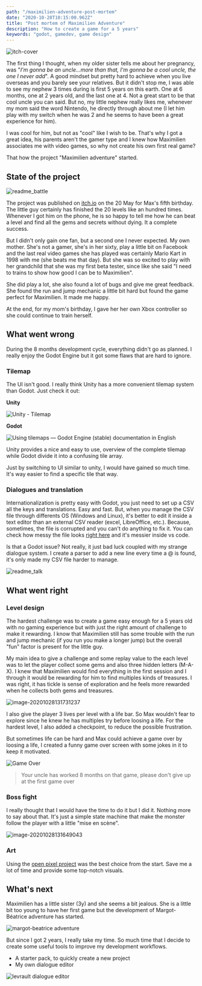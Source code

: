```yaml
---
path: "/maximilien-adventure-post-mortem"
date: "2020-10-28T10:15:00.962Z"
title: "Post mortem of Maximilien Adventure"
description: "How to create a game for a 5 years"
keywords: "godot, gamedev, game design"
---
```


![itch-cover](./maximilien-cover.png)



The first thing I thought, when my older sister tells me about her pregnancy, was "*I'm gonna be an uncle...more than that, I'm gonna be a cool uncle, the one I never add*". A good mindset but pretty hard to achieve when you live overseas and you barely see your relatives. But it didn't stop me, I was able to see my nephew 3 times during is first 5 years on this earth. One at 6 months, one at 2 years old, and the last one at 4. Not a great start to be that cool uncle you can said. But no, my little nephew really likes me, whenever my mom said the word Nintendo, he directly through about me (I let him play with my switch when he was 2 and he seems to have been a great experience for him).

I was cool for him, but not as "cool" like I wish to be. That's why I got a great idea, his parents aren't the gamer type and I knew how Maximilien associates me with video games, so why not create his own first real game? 

That how the project "Maximilien adventure" started.



## State of the project

![readme_battle](./battle.gif)

The project was published on [itch.io](https://levrault.itch.io/maximilien-adventure) on the 20 May for Max's fifth birthday. The little guy certainly has finished the 20 levels like an hundred times. Whenever I got him on the phone, he is so happy to tell me how he can beat a level and find all the gems and secrets without dying. It a complete success.

But I didn't only gain one fan, but a second one I never expected. My own mother. She's not a gamer, she's in her sixty, play a little bit on Facebook and the last real video games she has played was certainly Mario Kart in 1998 with me (she beats me that day). But she was so excited to play with her grandchild that she was my first beta tester, since like she said "I need to trains to show how good I can be to Maximilien". 

She did play a lot, she also found a lot of bugs and give me great feedback. She found the run and jump mechanic a little bit hard but found the game perfect for Maximilien. It made me happy. 

At the end, for my mom's birthday, I gave her her own Xbox controller so she could continue to train herself. 



## What went wrong

During the 8 months development cycle, everything didn't go as planned. I really enjoy the Godot Engine but it got some flaws that are hard to ignore. 

### Tilemap

The UI isn't good. I really think Unity has a more convenient tilemap system than Godot. Just check it out:

**Unity**

![Unity - Tilemap](./unity-tilemap.jpg)



**Godot**

![Using tilemaps — Godot Engine (stable) documentation in English](/home/luc/Devs/llangis.xyz/src/pages/post/maximilien-adventure-post-mortem/godot-tilemap.png)

Unity provides a nice and easy to use, overview of the complete tilemap while Godot divide it into a confusing tile array. 

Just by switching to UI similar to unity, I would have gained so much time. It's way easier to find a specific tile that way.



### Dialogues and translation

Internationalization is pretty easy with Godot, you just need to set up a CSV all the keys and translations. Easy and fast. But, when you manage the CSV file through differents OS (Windows and Linux), it's better to edit it inside a text editor than an external CSV reader (excel, LibreOffice, etc.). Because, sometimes, the file is corrupted and you can't do anything to fix it. You can check how messy the file looks [right here](https://github.com/Levrault/godot-maximilien-adventure/blob/master/i18n.csv) and it's messier inside vs code. 

Is that a Godot issue? Not really, it just bad luck coupled with my strange dialogue system. I create a parser to add a new line every time a @ is found, it's only made my CSV file harder to manage.

![readme_talk](./talk.gif)



## What went right

### Level design

The hardest challenge was to create a game easy enough for a 5 years old with no gaming experience but with just the right amount of challenge to make it rewarding. I know that Maximilien still has some trouble with the run and jump mechanic (if you run you make a longer jump) but the overall "fun" factor is present for the little guy. 

My main idea to give a challenge and some replay value to the each level was to let the player collect some gems and also three hidden letters (M-A-X). I knew that Maximilien would find everything in the first session and I through it would be rewarding for him to find multiples kinds of treasures. I was right, it has tickle is sense of exploration and he feels more rewarded when he collects both gems and treasures.

![image-20201028131731237](/home/luc/Devs/llangis.xyz/src/pages/post/maximilien-adventure-post-mortem/level.png)



I also give the player 3 lives per level with a life bar. So Max wouldn't fear to explore since he knew he has multiples try before loosing a life. For the hardest level, I also added a checkpoint, to reduce the possible frustration.

But sometimes life can be hard and Max could achieve a game over by loosing a life, I created a funny game over screen with some jokes in it to keep it motivated.

![Game Over](./game_over.png)

> Your uncle has worked 8 months on that game, please don't give up at the first game over



### Boss fight

I really thought that I would have the time to do it but I did it. Nothing more to say about that. It's just a simple state machine that make the monster follow the player with a little "mise en scène".

![image-20201028131649043](/home/luc/Devs/llangis.xyz/src/pages/post/maximilien-adventure-post-mortem/boss_level.png)

### Art

Using the [open pixel project](https://www.openpixelproject.com/) was the best choice from the start. Save me a lot of time and provide some top-notch visuals.



## What's next

Maximilien has a little sister (3y) and she seems a bit jealous. She is a little bit too young to have her first game but the development of Margot-Béatrice adventure has started. 

![margot-beatrice adventure](/home/luc/Devs/llangis.xyz/src/pages/post/maximilien-adventure-post-mortem/margot-beatrice-adventure.png)

But since I got 2 years, I really take my time. So much time that I decide to create some useful tools to improve my development workflows. 

- A starter pack, to quickly create a new project
- My own dialogue editor

![levrault dialogue editor](/home/luc/Devs/llangis.xyz/src/pages/post/maximilien-adventure-post-mortem/dialogue_editor.png)